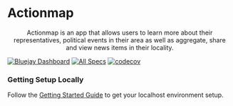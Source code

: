 # Actionmap

<div style="text-align: center;">

Actionmap is an app that allows users to learn more about their representatives,
political events in their area as well as aggregate, share and view news items in their locality.

</div>

[![Bluejay Dashboard](https://img.shields.io/badge/Bluejay-Dashboard_53-blue.svg)](http://dashboard.bluejay.governify.io/dashboard/script/dashboardLoader.js?dashboardURL=https://reporter.bluejay.governify.io/api/v4/dashboards/tpa-CS169-2023-GH-cs169_fa23-chips-10.5-53/main) [![All Specs](https://github.com/cs169/fa23-chips-10.5-53/actions/workflows/specs.yml/badge.svg)](https://github.com/cs169/fa23-chips-10.5-53/actions) [![codecov](https://codecov.io/github/cs169/fa23-chips-10.5-53/graph/badge.svg?token=qRpZnZN3QQ)](https://codecov.io/github/cs169/fa23-chips-10.5-53)

### Getting Setup Locally

Follow the [Getting Started Guide](./docs/01-getting-started.md) to get your localhost environment setup.
